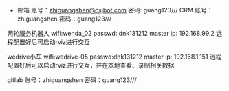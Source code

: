 - 邮箱 
账号：zhiguangshen@csjbot.com
密码: guang123///
CRM
账号：zhiguangshen
密码：guang123///


两轮服务机器人
wifi:wenda_02
passwd: dnk131212
master ip: 192.168.99.2
远程配置好后可启动rviz进行交互

wedrive小车
wifi:wedrive-05
passwd:dnk131212
master ip: 192.168.1.151
远程配置好后可以启动rviz进行交互，并在本地查看、录制相关数据

gitlab
账号：zhiguangshen
密码：guang123///